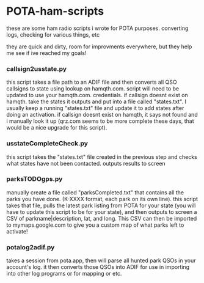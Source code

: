 # POTA-ham-scripts
these are some ham radio scripts i wrote for POTA purposes. converting logs, checking for various things, etc

they are quick and dirty, room for improvments everywhere, but they help me see if ive reached my goals!

### callsign2usstate.py
this script takes a file path to an ADIF file and then converts all QSO callsigns to state using lookup on hamqth.com. script will need to be updated to use your hamqth.com. credentials. if callsign doesnt exist on hamqth. take the states it outputs and put into a file called "states.txt". I usually keep a running "states.txt" file and update it to add states after doing an activation. if callsign doesnt exist on hamqth, it says not found and i manually look it up (qrz.com seems to be more complete these days, that would be a nice upgrade for this script). 

### usstateCompleteCheck.py
this script takes the "states.txt" file created in the previous step and checks what states have not been contacted. outputs results to screen

### parksTODOgps.py
manually create a file called "parksCompleted.txt" that contains all the parks you have done. (K-XXXX format, each park on its own line). this script takes that file, pulls the latest park listing from POTA for your state (you will have to update this script to be for your state), and then outputs to screen a CSV of parkname|description, lat, and long. This CSV can then be imported to mymaps.google.com to give you a custom map of what parks left to activate!

### potalog2adif.py
takes a session from pota.app, then will parse all hunted park QSOs in your account's log. it then converts those QSOs into ADIF for use in importing into other log programs or for mapping or etc.
